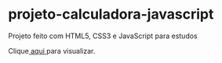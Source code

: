 # projeto-calculadora-javascript
 Projeto feito com HTML5, CSS3 e JavaScript para estudos 

<p>Clique<a href="https://mendjoy.github.io/projeto-calculdadora-js/" target="_blank"> aqui </a> para visualizar. </p>
